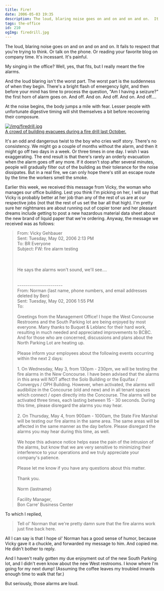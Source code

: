 ```yaml
---
title: Fire!
date: 2006-05-03 19:35
description: The loud, blaring noise goes on and on and on and on.  It fails to respect that you're trying to think.  Or talk on the phone.  Or reading your favorite blog on company time.  It's incessant.  It's painful.  My singing in the office?  Well, yes, that fits, but I really meant the fire alarms.
tags: the-office
id: 210
ogImg: firedrill.jpg
---
```

The loud, blaring noise goes on and on and on and on.  It fails to respect that you're trying to think.  Or talk on the phone.  Or reading your favorite blog on company time.  It's incessant.  It's painful.

My singing in the office?  Well, yes, that fits, but I really meant the fire alarms.

And the loud blaring isn't the worst part.  The worst part is the suddenness of when they begin.  There's a bright flash of emergency light, and then before your mind has time to process the question, "Am I having a seizure?" the first horn of alarm goes on.  And off.  And on.  And off.  And on.  And off....

At the noise begins, the body jumps a mile with fear.  Lesser people with unfortunate digestive timing will shit themselves a bit before recovering their composure. 

<a class="lightview alignright" href="/img/firedrill.jpg" data-lightview-caption="A crowd of building evacuees during a fire drill last October." data-lightview-group="group1" style="width:350px;"><img src="/img/firedrill.jpg" alt="/img/firedrill.jpg"><br><span class="caption">A crowd of building evacuees during a fire drill last October.</span></a>

It's an odd and dangerous twist to the boy who cries wolf story.  There's no consistency.  We might go a couple of months without the alarm, and then it might go off two days in a week.  Or three times in one day.  I wish I was exaggerating.  The end result is that there's rarely an orderly evacuation when the alarm goes off any more.  If it doesn't stop after several minutes, people will gradually filter out of the building as their tolerance for the noise dissipates.  But in a real fire, we can only hope there's still an escape route by the time the workers smell the smoke.

Earlier this week, we received this message from Vicky, the woman who manages  our office building.  Lest you think I'm picking on her, I will say that Vicky is probably better at her job than any of the rest of us are at our respective jobs (not that the rest of us set the bar all that high).  I'm pretty sure her nightmares are about running out of copier toner and her pleasant dreams include getting to post a new hazardous material data sheet about the new brand of liquid paper that we're ordering.  Anyway, the message we received was as follows:

<blockquote>From: Vicky Gehbauer<br>
Sent: Tuesday, May 02, 2006 2:13 PM<br>
To: BR Everyone<br>
Subject: FW: fire alarm testing<br>
<br>
 <br>
<br>
He says the alarms won't sound, we'll see....<br>
<br>
 <br>
-----------------------<br>
From: Norman {last name, phone numbers, and email addresses deleted by Ben}<br>
Sent: Tuesday, May 02, 2006 1:55 PM<br>
To:  <br>
<br>
Greetings from the Management Office!  I hope the West Concourse Restrooms and the South Parking lot are being enjoyed by most everyone.  Many thanks to Buquet & Leblanc for their hard work, resulting in much needed and appreciated improvements to BCBC.  And for those who are concerned, discussions and plans about the North Parking Lot are heating up.<br>
<br>
Please inform your employees about the following events occurring within the next 2 days:<br>
<br>
1. On Wednesday, May 3, from 130pm - 230pm, we will be testing the fire alarms in the New Concourse.  I have been advised that the alarms in this area will NOT affect the Solo Building or the Equifax / Convergys / OPH Building.  However, when activated, the alarms will audibilize in the Concourse (old and new) and in all tenant spaces which connect / open directly into the Concourse.  The alarms will be activated three times, each lasting between 15 - 30 seconds.  During this time, please disregard the alarms you may hear. <br>
<br>
2. On Thursday, May 4, from 900am - 1000am, the State Fire Marshal will be testing our fire alarms in the same area.  The same areas will be affected in the same manner as the day before.  Please disregard the alarms you may hear during this time, as well.<br>
<br>
We hope this advance notice helps ease the pain of the intrusion of the alarms, but know that we are very sensitive to minimizing their interference to your operations and we truly appreciate your company's patience.<br>
<br>
Please let me know if you have any questions about this matter.<br>
<br>
Thank you.<br>
<br>
Norm {lastname}<br>
<br>
Facility Manager,<br>
Bon Carre' Business Center
</blockquote>

To which I replied,

<blockquote>

Tell ol' Norman that we're pretty damn sure that the fire alarms work just fine back here.

</blockquote>

All I can say is that I hope ol' Norman has a good sense of humor, because Vicky gave it a chuckle, and forwarded my message to him.  And copied me.  He didn't bother to reply.

And I haven't really gotten my due enjoyment out of the new South Parking lot, and I didn't even know about the new West restrooms.  I know where I'm going for my next dump!  (Assuming the coffee leaves my troubled innards enough time to walk that far.)

But seriously, those alarms are loud.